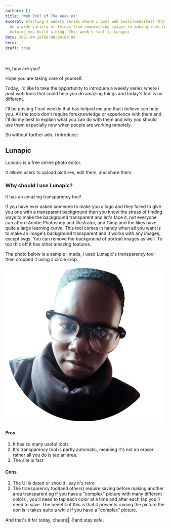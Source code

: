 ```yaml
---
authors: []
title: 'Web Tool of The Week #1'
excerpt: Starting a weekly series where i post web tools(websites) that can help you
  do a wide variety of things from compressing images to making them transparent to
  helping you build a blog. This week's tool is Lunapic
date: 2021-04-10T08:00:00+00:00
hero: ''
draft: true

---
```

Hi, how are you? 

Hope you are taking care of yourself. 

Today, I'd like to take the opportunity to introduce a weekly series where i post web tools that could help you do amazing things and today's tool is no different. 

I'll be posting 1 tool weekly that has helped me and that i believe can help you. All the tools don't require foreknowledge or experience with them and I'll do my best to explain what you can do with them and why you should use them especially now when people are working remotely.

So without further ado, i introduce:

## Lunapic

Lunapic is a free online photo editor. 

It allows users to upload pictures, edit them, and share them.

### **Why should I use Lunapic?** 

It has an amazing transparency tool! 

If you have ever asked someone to make you a logo and they failed to give you one with a transparent background then you know the stress of finding ways to make the background transparent and let's face it, not everyone can afford Adobe Photoshop and Illustrator, and Gimp and the likes have quite a large learning curve. This tool comes in handy when all you want is to make an image's background transparent and it works with any images, except svgs. You can remove the background of portrait images as well. To top this off it has other amazing features. 

The photo below is a sample i made, i used Lunapic's transparency tool then cropped it using a circle crop. 

![](/static/images/me3.png)

#### Pros

1. It has so many useful tools
2. It's transparency tool is partly automatic, meaning it's not an eraser rather all you do is tap an area. 
3. The site is fast

#### Cons

1. The UI is dated or should i say it's retro
2. The transparency tool(and others) require saving before making another area transparent eg if you have a "complex" picture with many different colors , you'll need to tap each color at a time and after each tap you'll need to save. The benefit of this is that it prevents ruining the picture the con is it takes quite a while if you have a "complex" picture. 

And that's it for today, cheers🥂 ✌️and stay safe. 